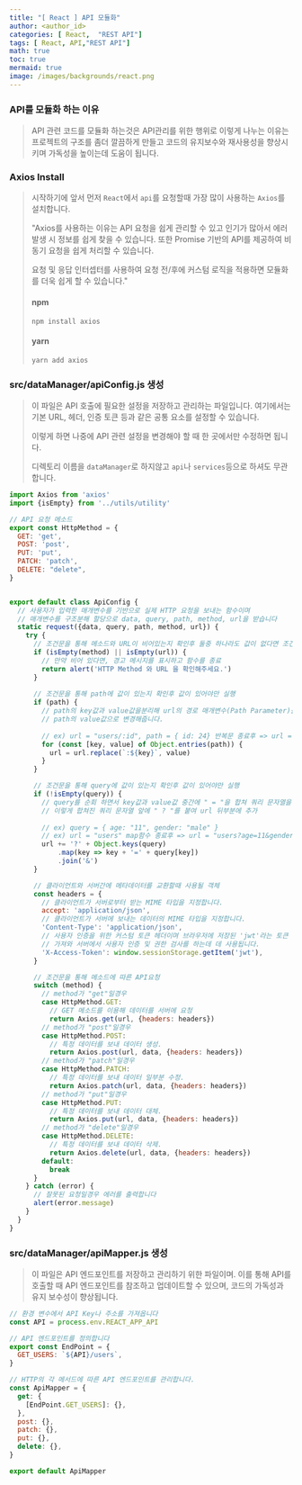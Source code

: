 ```yaml
---
title: "[ React ] API 모듈화"
author: <author_id>
categories: [ React,  "REST API"]
tags: [ React, API,"REST API"]
math: true
toc: true
mermaid: true
image: /images/backgrounds/react.png
---
```


### API를 모듈화 하는 이유
>API 관련 코드를 모듈화 하는것은 API관리를 위한 행위로
>이렇게 나누는 이유는 프로젝트의 구조를 좀더 깔끔하게 만들고 코드의 유지보수와
>재사용성을 향상시키며 가독성을 높이는데 도움이 됩니다.

### Axios Install
>시작하기에 앞서 먼저 `React`에서 `api`를 요청할때 가장 많이 사용하는
>`Axios`를 설치합니다.
>
>"Axios를 사용하는 이유는 API 요청을 쉽게 관리할 수 있고 인기가 많아서 에러 발생 시 정보를 쉽게 찾을 수 있습니다. 또한 Promise 기반의 API를 제공하여 비동기 요청을 쉽게 처리할 수 있습니다.
>
>요청 및 응답 인터셉터를 사용하여 요청 전/후에 커스텀 로직을 적용하면 모듈화를 더욱 쉽게 할 수 있습니다."
>#### npm
>```shell
>npm install axios
>```
>
>#### yarn
>```shell
>yarn add axios
>```

### src/dataManager/apiConfig.js 생성
> 이 파일은 API 호출에 필요한 설정을 저장하고 관리하는 파일입니다. 여기에서는 기본 URL, 헤더, 인증 토큰 등과 같은 공통 요소를 설정할 수 있습니다. 
> 
>이렇게 하면 나중에 API 관련 설정을 변경해야 할 때 한 곳에서만 수정하면 됩니다.
> 
> 
> 디렉토리 이름을 `dataManager`로 하지않고 `api`나 `services`등으로
> 하셔도 무관합니다.
> 


```javascript
import Axios from 'axios'
import {isEmpty} from '../utils/utility'

// API 요청 메소드
export const HttpMethod = {
  GET: 'get',
  POST: 'post',
  PUT: 'put',
  PATCH: 'patch',
  DELETE: "delete",
}


export default class ApiConfig {
  // 사용자가 입력한 매개변수를 기반으로 실제 HTTP 요청을 보내는 함수이며
  // 매개변수를 구조분해 할당으로 data, query, path, method, url을 받습니다
  static request({data, query, path, method, url}) {
    try {
      // 조건문을 통해 메소드와 URL이 비어있는지 확인후 둘중 하나라도 값이 없다면 조건문 실행
      if (isEmpty(method) || isEmpty(url)) {
        // 만약 비어 있다면, 경고 메시지를 표시하고 함수를 종료
        return alert('HTTP Method 와 URL 을 확인해주세요.')
      }
      
      // 조건문을 통해 path에 값이 있는지 확인후 값이 있어야만 실행
      if (path) {
        // path의 key값과 value값을분리해 url의 경로 매개변수(Path Parameter)를
        // path의 value값으로 변경해줍니다.
        
        // ex) url = "users/:id", path = { id: 24} 반복문 종료후 => url = "users/24"
        for (const [key, value] of Object.entries(path)) {
          url = url.replace(`:${key}`, value)
        }
      }

      // 조건문을 통해 query에 값이 있는지 확인후 값이 있어야만 실행
      if (!isEmpty(query)) {
        // query를 순회 하면서 key값과 value값 중간에 " = "을 합쳐 쿼리 문자열을 생성
        // 이렇게 합쳐진 쿼리 문자열 앞에 " ? "를 붙여 url 뒤부분에 추가
        
        // ex) query = { age: "11", gender: "male" }
        // ex) url = "users" map함수 종료후 => url = "users?age=11&gender=male"
        url += '?' + Object.keys(query)
            .map(key => key + '=' + query[key])
            .join('&')
      }

      // 클라이언트와 서버간에 메타데이터를 교환할때 사용될 객체
      const headers = {
        // 클라이언트가 서버로부터 받는 MIME 타입을 지정합니다.
        accept: 'application/json',
        // 클라이언트가 서버에 보내는 데이터의 MIME 타입을 지정합니다.
        'Content-Type': 'application/json',
        // 사용자 인증을 위한 커스텀 토큰 헤더이며 브라우저에 저장된 'jwt'라는 토큰 값을
        // 가져와 서버에서 사용자 인증 및 권한 검사를 하는데 데 사용됩니다.
        'X-Access-Token': window.sessionStorage.getItem('jwt'),
      }

      // 조건문을 통해 메소드에 따른 API요청
      switch (method) {
        // method가 "get"일경우 
        case HttpMethod.GET:
          // GET 메소드를 이용해 데이터를 서버에 요청 
          return Axios.get(url, {headers: headers})
        // method가 "post"일경우
        case HttpMethod.POST:
          // 특정 데이터를 보내 데이터 생성.
          return Axios.post(url, data, {headers: headers})
        // method가 "patch"일경우
        case HttpMethod.PATCH:
          // 특정 데이터를 보내 데이터 일부분 수정.
          return Axios.patch(url, data, {headers: headers})
        // method가 "put"일경우
        case HttpMethod.PUT:
          // 특정 데이터를 보내 데이터 대체.
          return Axios.put(url, data, {headers: headers})
        // method가 "delete"일경우
        case HttpMethod.DELETE:
          // 특정 데이터를 보내 데이터 삭제.
          return Axios.delete(url, data, {headers: headers})
        default:
          break
      }
    } catch (error) {
      // 잘못된 요청일경우 에러를 출력합니다
      alert(error.message)
    }
  }
}

```

### src/dataManager/apiMapper.js 생성
> 이 파일은 API 엔드포인트를 저장하고 관리하기 위한 파일이며. 
> 이를 통해 API를 호출할 때 API 엔드포인트를 참조하고 업데이트할 수 있으며,
> 코드의 가독성과 유지 보수성이 향상됩니다.

```javascript
// 환경 변수에서 API Key나 주소를 가져옵니다
const API = process.env.REACT_APP_API

// API 엔드포인트를 정의합니다
export const EndPoint = {
  GET_USERS: `${API}/users`,
}

// HTTP의 각 메서드에 따른 API 엔드포인트를 관리합니다.
const ApiMapper = {
  get: {
    [EndPoint.GET_USERS]: {},
  },
  post: {},
  patch: {},
  put: {},
  delete: {},
}

export default ApiMapper

```

